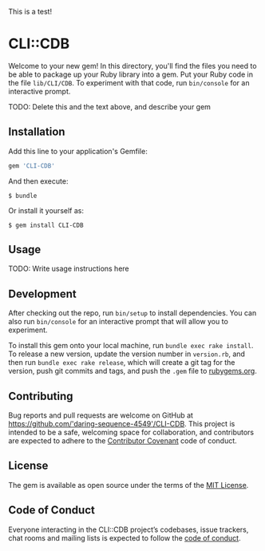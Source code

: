 This is a test!

# CLI::CDB

Welcome to your new gem! In this directory, you'll find the files you need to be able to package up your Ruby library into a gem. Put your Ruby code in the file `lib/CLI/CDB`. To experiment with that code, run `bin/console` for an interactive prompt.

TODO: Delete this and the text above, and describe your gem

## Installation

Add this line to your application's Gemfile:

```ruby
gem 'CLI-CDB'
```

And then execute:

    $ bundle

Or install it yourself as:

    $ gem install CLI-CDB

## Usage

TODO: Write usage instructions here

## Development

After checking out the repo, run `bin/setup` to install dependencies. You can also run `bin/console` for an interactive prompt that will allow you to experiment.

To install this gem onto your local machine, run `bundle exec rake install`. To release a new version, update the version number in `version.rb`, and then run `bundle exec rake release`, which will create a git tag for the version, push git commits and tags, and push the `.gem` file to [rubygems.org](https://rubygems.org).

## Contributing

Bug reports and pull requests are welcome on GitHub at https://github.com/'daring-sequence-4549'/CLI-CDB. This project is intended to be a safe, welcoming space for collaboration, and contributors are expected to adhere to the [Contributor Covenant](http://contributor-covenant.org) code of conduct.

## License

The gem is available as open source under the terms of the [MIT License](https://opensource.org/licenses/MIT).

## Code of Conduct

Everyone interacting in the CLI::CDB project’s codebases, issue trackers, chat rooms and mailing lists is expected to follow the [code of conduct](https://github.com/'daring-sequence-4549'/CLI-CDB/blob/master/CODE_OF_CONDUCT.md).
